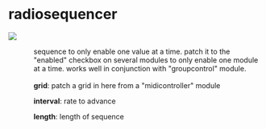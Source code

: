 
<a name=radiosequencer></a><br>
# <b>radiosequencer</b>
<img src="https://www.bespokesynth.com/docs/screenshots/radiosequencer.png"><br>
<div style="display:inline-block;margin-left:50px;">
sequence to only enable one value at a time. patch it to the "enabled" checkbox on several modules to only enable one module at a time. works well in conjunction with "groupcontrol" module.<br/><br/>
<b>grid</b>: patch a grid in here from a "midicontroller" module<br>

<b>interval</b>: rate to advance<br>

<b>length</b>: length of sequence<br>

